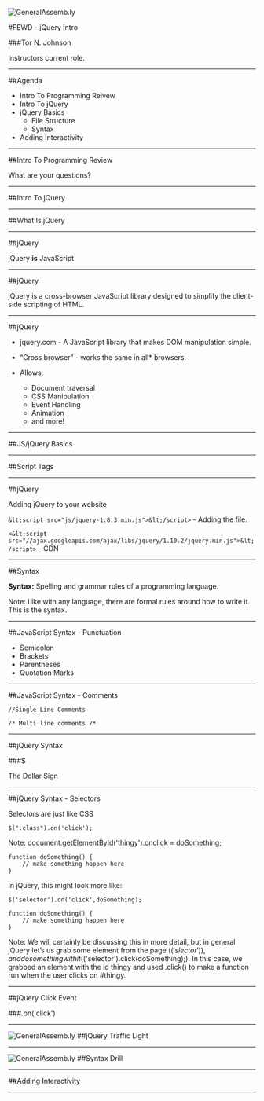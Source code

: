 ![GeneralAssemb.ly](../../img/icons/FEWD_Logo.png)

#FEWD - jQuery Intro

###Tor N. Johnson

Instructors current role.

---


##Agenda

*	Intro To Programming Reivew
*	Intro To jQuery
*	jQuery Basics
	*	File Structure	
	*	Syntax
*	Adding Interactivity	

---

##Intro To Programming Review

What are your questions?

---


##Intro To jQuery

---

##What Is jQuery



---


##jQuery

jQuery __is__ JavaScript

---


##jQuery

jQuery is a cross-browser JavaScript library designed to simplify the client-side scripting of HTML.

---

##jQuery

*	jquery.com - A JavaScript library that makes DOM manipulation simple.

*	“Cross browser” - works the same in all* browsers. 

*	Allows:
	*	Document traversal
	*	CSS Manipulation
	*	Event Handling
	*	Animation
	*	and more!

---

##JS/jQuery Basics

---


##Script Tags

---

##jQuery

Adding jQuery to your website

```&lt;script src="js/jquery-1.8.3.min.js">&lt;/script>``` - Adding the file.

```<&lt;script src="//ajax.googleapis.com/ajax/libs/jquery/1.10.2/jquery.min.js">&lt;/script>``` - CDN

---


##Syntax

__Syntax:__ Spelling and grammar rules of a programming language. 


Note:
Like with any language, there are formal rules around how to write it. This is the syntax.


---

##JavaScript Syntax - Punctuation

*	Semicolon
*	Brackets
*	Parentheses
*	Quotation Marks

---

##JavaScript Syntax - Comments

	//Single Line Comments

	/* Multi line comments /*

---


##jQuery Syntax

###$

The Dollar Sign

---

##jQuery Syntax - Selectors


Selectors are just like CSS

	$(".class").on('click');

Note: document.getElementById('thingy').onclick = doSomething;

	function doSomething() {
    	// make something happen here
	}

In jQuery, this might look more like:

	$('selector').on('click',doSomething);

	function doSomething() {
		// make something happen here
   	}
   	
   	
Note: We will certainly be discussing this in more detail, but in general jQuery let’s us grab some element from the page ($('slector')), and do something with it ($('selector').click(doSomething);). In this case, we grabbed an element with the id thingy and used .click() to make a function run when the user clicks on #thingy.

---


##jQuery Click Event

###.on('click')

---



![GeneralAssemb.ly](../../img/icons/code_along.png)
##jQuery Traffic Light

---

![GeneralAssemb.ly](../../img/icons/exercise_icon_md.png)
##Syntax Drill  

---



##Adding Interactivity

---